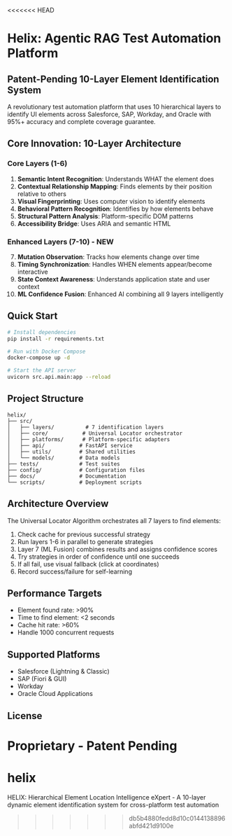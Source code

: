 <<<<<<< HEAD
# Helix: Agentic RAG Test Automation Platform

## Patent-Pending 10-Layer Element Identification System

A revolutionary test automation platform that uses 10 hierarchical layers to identify UI elements across Salesforce, SAP, Workday, and Oracle with 95%+ accuracy and complete coverage guarantee.

## Core Innovation: 10-Layer Architecture

### Core Layers (1-6)
1. **Semantic Intent Recognition**: Understands WHAT the element does
2. **Contextual Relationship Mapping**: Finds elements by their position relative to others
3. **Visual Fingerprinting**: Uses computer vision to identify elements
4. **Behavioral Pattern Recognition**: Identifies by how elements behave
5. **Structural Pattern Analysis**: Platform-specific DOM patterns
6. **Accessibility Bridge**: Uses ARIA and semantic HTML

### Enhanced Layers (7-10) - NEW
7. **Mutation Observation**: Tracks how elements change over time
8. **Timing Synchronization**: Handles WHEN elements appear/become interactive
9. **State Context Awareness**: Understands application state and user context
10. **ML Confidence Fusion**: Enhanced AI combining all 9 layers intelligently

## Quick Start

```bash
# Install dependencies
pip install -r requirements.txt

# Run with Docker Compose
docker-compose up -d

# Start the API server
uvicorn src.api.main:app --reload
```

## Project Structure

```
helix/
├── src/
│   ├── layers/          # 7 identification layers
│   ├── core/           # Universal Locator orchestrator
│   ├── platforms/      # Platform-specific adapters
│   ├── api/           # FastAPI service
│   ├── utils/         # Shared utilities
│   └── models/        # Data models
├── tests/             # Test suites
├── config/            # Configuration files
├── docs/              # Documentation
└── scripts/           # Deployment scripts
```

## Architecture Overview

The Universal Locator Algorithm orchestrates all 7 layers to find elements:

1. Check cache for previous successful strategy
2. Run layers 1-6 in parallel to generate strategies
3. Layer 7 (ML Fusion) combines results and assigns confidence scores
4. Try strategies in order of confidence until one succeeds
5. If all fail, use visual fallback (click at coordinates)
6. Record success/failure for self-learning

## Performance Targets

- Element found rate: >90%
- Time to find element: <2 seconds
- Cache hit rate: >60%
- Handle 1000 concurrent requests

## Supported Platforms

- Salesforce (Lightning & Classic)
- SAP (Fiori & GUI)
- Workday
- Oracle Cloud Applications

## License

Proprietary - Patent Pending
=======
# helix
HELIX: Hierarchical Element Location Intelligence eXpert - A 10-layer dynamic element identification system for cross-platform test automation
>>>>>>> db5b4880fedd8d10c0144138896abfd421d9100e
